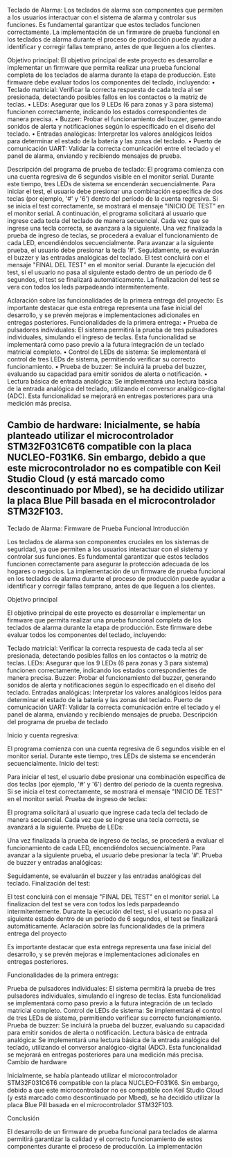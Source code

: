Teclado de Alarma:
Los teclados de alarma son componentes que permiten a los usuarios interactuar con el sistema de alarma y controlar sus funciones. Es fundamental garantizar que estos teclados funcionen correctamente. La implementación de un firmware de prueba funcional en los teclados de alarma durante el proceso de producción puede ayudar a identificar y corregir fallas temprano, antes de que lleguen a los clientes.

Objetivo principal:
El objetivo principal de este proyecto es desarrollar e implementar un firmware que permita realizar una prueba funcional completa de los teclados de alarma durante la etapa de producción. Este firmware debe evaluar todos los componentes del teclado, incluyendo:
•	Teclado matricial: Verificar la correcta respuesta de cada tecla al ser presionada, detectando posibles fallos en los contactos o la matriz de teclas.
•	LEDs: Asegurar que los 9 LEDs (6 para zonas y 3 para sistema) funcionen correctamente, indicando los estados correspondientes de manera precisa.
•	Buzzer: Probar el funcionamiento del buzzer, generando sonidos de alerta y notificaciones según lo especificado en el diseño del teclado.
•	Entradas analógicas: Interpretar los valores analógicos leídos para determinar el estado de la batería y las zonas del teclado.
•	Puerto de comunicación UART: Validar la correcta comunicación entre el teclado y el panel de alarma, enviando y recibiendo mensajes de prueba.

Descripción del programa de prueba de teclado:
El programa comienza con una cuenta regresiva de 6 segundos visible en el monitor serial. Durante este tiempo, tres LEDs de sistema se encenderán secuencialmente. 
Para iniciar el test, el usuario debe presionar una combinación específica de dos teclas (por ejemplo, '#' y '6') dentro del período de la cuenta regresiva.
Si se inicia el test correctamente, se mostrará el mensaje "INICIO DE TEST" en el monitor serial. A continuación, el programa solicitará al usuario que ingrese cada tecla del teclado de manera secuencial. Cada vez que se ingrese una tecla correcta, se avanzará a la siguiente.
Una vez finalizada la prueba de ingreso de teclas, se procederá a evaluar el funcionamiento de cada LED, encendiéndolos secuencialmente. Para avanzar a la siguiente prueba, el usuario debe presionar la tecla '#'. Seguidamente, se evaluarán el buzzer y las entradas analógicas del teclado. El test concluirá con el mensaje "FINAL DEL TEST" en el monitor serial.
Durante la ejecución del test, si el usuario no pasa al siguiente estado dentro de un período de 6 segundos, el test se finalizará automáticamente.
La finalizacion del test se vera con todos los leds parpadeando intermitentemente.


Aclaración sobre las funcionalidades de la primera entrega del proyecto:
Es importante destacar que esta entrega representa una fase inicial del desarrollo, y se prevén mejoras e implementaciones adicionales en entregas posteriores.
Funcionalidades de la primera entrega:
•	Prueba de pulsadores individuales: El sistema permitirá la prueba de tres pulsadores individuales, simulando el ingreso de teclas. Esta funcionalidad se implementará como paso previo a la futura integración de un teclado matricial completo.
•	Control de LEDs de sistema: Se implementará el control de tres LEDs de sistema, permitiendo verificar su correcto funcionamiento.
•	Prueba de buzzer: Se incluirá la prueba del buzzer, evaluando su capacidad para emitir sonidos de alerta o notificación.
•	Lectura básica de entrada analógica: Se implementará una lectura básica de la entrada analógica del teclado, utilizando el conversor analógico-digital (ADC). Esta funcionalidad se mejorará en entregas posteriores para una medición más precisa.

Cambio de hardware:
Inicialmente, se había planteado utilizar el microcontrolador STM32F031C6T6 compatible con la placa NUCLEO-F031K6. Sin embargo, debido a que este microcontrolador no es compatible con Keil Studio Cloud (y está marcado como descontinuado por Mbed), se ha decidido utilizar la placa Blue Pill basada en el microcontrolador STM32F103.
-------------------
Teclado de Alarma: Firmware de Prueba Funcional
Introducción

Los teclados de alarma son componentes cruciales en los sistemas de seguridad, ya que permiten a los usuarios interactuar con el sistema y controlar sus funciones. Es fundamental garantizar que estos teclados funcionen correctamente para asegurar la protección adecuada de los hogares o negocios. La implementación de un firmware de prueba funcional en los teclados de alarma durante el proceso de producción puede ayudar a identificar y corregir fallas temprano, antes de que lleguen a los clientes.

Objetivo principal

El objetivo principal de este proyecto es desarrollar e implementar un firmware que permita realizar una prueba funcional completa de los teclados de alarma durante la etapa de producción. Este firmware debe evaluar todos los componentes del teclado, incluyendo:

Teclado matricial: Verificar la correcta respuesta de cada tecla al ser presionada, detectando posibles fallos en los contactos o la matriz de teclas.
LEDs: Asegurar que los 9 LEDs (6 para zonas y 3 para sistema) funcionen correctamente, indicando los estados correspondientes de manera precisa.
Buzzer: Probar el funcionamiento del buzzer, generando sonidos de alerta y notificaciones según lo especificado en el diseño del teclado.
Entradas analógicas: Interpretar los valores analógicos leídos para determinar el estado de la batería y las zonas del teclado.
Puerto de comunicación UART: Validar la correcta comunicación entre el teclado y el panel de alarma, enviando y recibiendo mensajes de prueba.
Descripción del programa de prueba de teclado

Inicio y cuenta regresiva:

El programa comienza con una cuenta regresiva de 6 segundos visible en el monitor serial.
Durante este tiempo, tres LEDs de sistema se encenderán secuencialmente.
Inicio del test:

Para iniciar el test, el usuario debe presionar una combinación específica de dos teclas (por ejemplo, '#' y '6') dentro del período de la cuenta regresiva.
Si se inicia el test correctamente, se mostrará el mensaje "INICIO DE TEST" en el monitor serial.
Prueba de ingreso de teclas:

El programa solicitará al usuario que ingrese cada tecla del teclado de manera secuencial.
Cada vez que se ingrese una tecla correcta, se avanzará a la siguiente.
Prueba de LEDs:

Una vez finalizada la prueba de ingreso de teclas, se procederá a evaluar el funcionamiento de cada LED, encendiéndolos secuencialmente.
Para avanzar a la siguiente prueba, el usuario debe presionar la tecla '#'.
Prueba de buzzer y entradas analógicas:

Seguidamente, se evaluarán el buzzer y las entradas analógicas del teclado.
Finalización del test:

El test concluirá con el mensaje "FINAL DEL TEST" en el monitor serial.
La finalizacion del test se vera con todos los leds parpadeando intermitentemente.
Durante la ejecución del test, si el usuario no pasa al siguiente estado dentro de un período de 6 segundos, el test se finalizará automáticamente.
Aclaración sobre las funcionalidades de la primera entrega del proyecto

Es importante destacar que esta entrega representa una fase inicial del desarrollo, y se prevén mejoras e implementaciones adicionales en entregas posteriores.

Funcionalidades de la primera entrega:

Prueba de pulsadores individuales: El sistema permitirá la prueba de tres pulsadores individuales, simulando el ingreso de teclas. Esta funcionalidad se implementará como paso previo a la futura integración de un teclado matricial completo.
Control de LEDs de sistema: Se implementará el control de tres LEDs de sistema, permitiendo verificar su correcto funcionamiento.
Prueba de buzzer: Se incluirá la prueba del buzzer, evaluando su capacidad para emitir sonidos de alerta o notificación.
Lectura básica de entrada analógica: Se implementará una lectura básica de la entrada analógica del teclado, utilizando el conversor analógico-digital (ADC). Esta funcionalidad se mejorará en entregas posteriores para una medición más precisa.
Cambio de hardware

Inicialmente, se había planteado utilizar el microcontrolador STM32F031C6T6 compatible con la placa NUCLEO-F031K6. Sin embargo, debido a que este microcontrolador no es compatible con Keil Studio Cloud (y está marcado como descontinuado por Mbed), se ha decidido utilizar la placa Blue Pill basada en el microcontrolador STM32F103.

Conclusión

El desarrollo de un firmware de prueba funcional para teclados de alarma permitirá garantizar la calidad y el correcto funcionamiento de estos componentes durante el proceso de producción. La implementación
